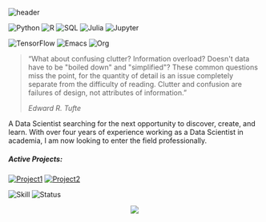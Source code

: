 ![header](https://capsule-render.vercel.app/api?type=rect&color=gradient&customColorList=(0,0,30)&height=1)

![Python](https://img.shields.io/badge/Python-Skilled-3776AB.svg?style=flat-square&logo=python&logoColor=white)
![R](https://img.shields.io/badge/R-Skilled-276DC3.svg?style=flat-square&logo=r&logoColor=white)
![SQL](https://img.shields.io/badge/SQL-Skilled-003B57.svg?style=flat-square&logo=sqlite&logoColor=white)
![Julia](https://img.shields.io/badge/Julia-Training-9558B2.svg?style=flat-square&logo=julia&logoColor=white)
![Jupyter](https://img.shields.io/badge/Jupyter-Skilled-F37626.svg?style=flat-square&logo=jupyter&logoColor=white)

![TensorFlow](https://img.shields.io/badge/TensorFlow-Certified-FF6F00.svg?style=flat-square&logo=tensorflow&logoColor=white)
![Emacs](https://img.shields.io/badge/Emacs-Daily%20Driver-7F5AB6.svg?style=flat-square&logo=gnuemacs&logoColor=white)
![Org](https://img.shields.io/badge/Org%20Mode-Bliss-77AA99.svg?style=flat-square&logo=org&logoColor=white)
            
<!---<img src="https://github.com/UmbertoFasci/Dyson_Swarm_Algorithm/blob/main/Background/gradient_sphere.gif" width=400 align="right" />-->

> “What about confusing clutter? Information overload? Doesn't data have to be "boiled down" and "simplified"? These common questions miss the point, for the quantity of detail is an issue completely separate from the difficulty of reading. Clutter and confusion are failures of design, not attributes of information.” 
> 
> _Edward R. Tufte_


A Data Scientist searching for the next opportunity to discover, create, and learn. With over four years of experience working as a Data Scientist in academia, I am now looking to enter the field professionally.

##### Active Projects:
[![Project1](https://img.shields.io/badge/USAID%20Price%20Prediction-In%20Development-88CE02.svg?style=?style=flat-square)][Project1]
[![Project2](https://img.shields.io/badge/Thesis-Active-276DC3.svg?style=?style=flat-square)][Project2]

![Skill](https://img.shields.io/badge/Data%20Scientist-000000.svg?style=flat-square)
![Status](https://img.shields.io/badge/Looking%20For%20Work-FF0000.svg?style=flat-square)

[Project1]: https://github.com/UmbertoFasci/Supply-Chain-Pricing-USAID
[Project2]: https://github.com/UmbertoFasci/Thesis_2023

<p align="center">
  <img src="https://capsule-render.vercel.app/api?type=waving&color=gradient&customColorList=(0,0,30)&height=70&section=footer"/>
</p>
